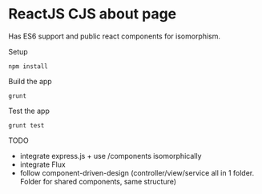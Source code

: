# ReactJS CJS about page

Has ES6 support and public react components for isomorphism.

Setup

    npm install

Build the app

    grunt

Test the app

    grunt test

TODO
- integrate express.js + use /components isomorphically
- integrate Flux
- follow component-driven-design (controller/view/service all in 1 folder. Folder for shared components, same structure)

